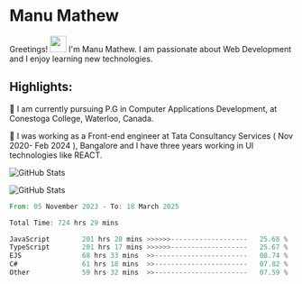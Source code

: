 <!--
<!-- Main Gif -->
<!-- <img align="right" alt="Code gif" src="./asssets/Designer.gif" width="190" height="150" /> -->

<!-- Salutation -->

<!-- ### <img src="./asssets/Hi.gif" width="29px">&nbsp;&nbsp;**Hello World**&nbsp;&nbsp;<img src="./asssets/Earth.gif" width="29px"> -->

<!-- <br>
<!-- Introduction
<p>
  <em>I'm <strong>Manu Mathew</strong></em>&nbsp;&nbsp;<img src="./asssets/Mario_Hello_Big.gif" width="20">
</p> -->

<!-- About Me Section starts -->

<!-- ### **` About Me`** 🚀 -->

<!-- <p><em><img src="./asssets/Rocket.gif" width="20">&nbsp;&nbsp;I’m a <strong>Front-end developer</strong><img src="./asssets/Developer.gif" width="29">&nbsp;with&nbsp;<strong> B.E.</strong><img src="./asssets/graduate.gif" width="30">&nbsp;in&nbsp;<strong>Computer Science And Engineering</strong> from Visvesvaraya Technological University, Bangalore. </em></p> -->

<!-- <p><em><img src="./asssets/Rocket.gif" width="20">&nbsp;&nbsp;I am passionate about Web Dev & I enjoy learning new technologies. </em></p></br> -->

<!-- - 🔲 Passionate Thinker | Competitive Programmer: [HackerRank- @manumathew](https://www.hackerrank.com/manu1997)
- 🔭 I love connecting the dots: be it ideas from different disciplines, people from different teams, or applications from different industries.
- 👯 I’m looking to collaborate on creating wonderful projects.
- 💬 Ask me about flask framework, SQLAlchemy, tailwind or any tech related stuffs.  -->

<!-- About Me Section ends -->

<!-- My Experiences Section starts
### **` My Experiences`** 🚀
- [Systems Engineer (Tata Consultancy Services)](https://www.tcs.com/) - (Nov'22 - present)
- [Assistant Systems Engineer (Tata Consultancy Services)](https://www.tcs.com/) - (Nov'21 - Nov'22)
- [Assistant Systems Engineer -Trainee (Tata Consultancy Services)](https://www.tcs.com/) - (Nov'20 - Nov'21)

 My Experiences Section ends

 Proficient in Section starts

### **`Proficient in:`** 🚀

**`- Front-end technologies`**
<br>
<img src="./asssets/html5.gif" width="35">&nbsp;<img src="./asssets/css3.png" width="35">&nbsp;<img src="./asssets/JS.gif" width="35">&nbsp;<img src="./asssets/Bootstrap.gif" width="35">&nbsp;<img src="./asssets/Angular.gif" width="35">&nbsp;<img src="./asssets/jasmine.png" width="35">
<br>

**`- Back-end technologies`**
<br>
<img src="./asssets/java.gif" width="55">&nbsp;<img src="./asssets/springboot.png" width="35">&nbsp;<img src="./asssets/jpa.png" width="45">&nbsp;<img src="./asssets/spring-security.png" width="35">&nbsp;<img src="./asssets/springrest-modified.png" width="55">&nbsp;<img src="./asssets/junit5-1.png" width="40">&nbsp;<img src="./asssets/mockito.png" width="60">&nbsp;
<br>

**`- Database`**
<br>
<img src="./asssets/mysql.png" width="45">&nbsp;&nbsp;<img src="./asssets/postgresql.png" width="45">&nbsp;
<br>

**`- Version Control System`**
<br>
<img src="./asssets/github.png" width="30">&nbsp;<img src="./asssets/bitbucket.png" width="30">&nbsp;

<details>
 <summary>My GitHub stats&nbsp;<img src="./asssets/stats.gif" width="25"></summary>
 <p align = "center">
  <img src = "https://github-readme-stats.vercel.app/api?username=Augustine97&show_icons=true&theme=radical">
 </p>
</details>
<details>
 <summary>Language Stats&nbsp;<img src="./asssets/stats.gif" width="25"></summary>
 <p align = "center">
  <img src = "https://github-readme-stats.vercel.app/api/top-langs/?username=Augustine97&layout=compact)](https://github.com/Augustine97/github-readme-stats">
 </p>
</details>
<details>
 <summary>Wakatime Stats&nbsp;<img src="./asssets/stats.gif" width="25"></summary>
 <p align = "center">
  <img src="https://wakatime.com/share/@a796edc4-becb-4625-b2c8-1fee3fef4a89/aa598ece-71b8-48d4-a4bb-68701b150782.svg" height="400">
 </p>
</details>
<details>
 <summary>Github Streak&nbsp;<img src="./asssets/streak.gif" width="30"></summary>

  [![GitHub Streak](https://github-readme-streak-stats.herokuapp.com/?user=Augustine97&theme=dark)](https://git.io/streak-stats)

</details>
<hr> -->

<!-- Social Section -->
<!-- <p align="center">
  <i>Take a look at my repositories and let's get in touch!<img src="./asssets/Handshake.gif" width="50"></i>

<p align="center">
  <a href= "https://github.com/Augustine97">
    <img src="https://img.icons8.com/material-outlined/30/689d6a/source-code.png"/>
  </a>
  <a href= "https://www.linkedin.com/in/i-am-manumathew/">
    <img src="https://img.icons8.com/material-outlined/30/689d6a/linkedin.png"/>
  </a>
 <a href="https://www.hackerrank.com/manu1997">
   <img src="https://user-images.githubusercontent.com/28197642/145268499-e179ec06-f07d-43f7-8a64-91e3edfbfd31.png" width="25px" height="28px"/>
  </a> -->
 <!--  <a href= "https://twitter.com/tallguyjenks">
    <img src="https://img.icons8.com/material-outlined/30/689d6a/twitter.png"/>
  </a>
  <a href= "https://www.bryanjenks.dev">
    <img src="https://img.icons8.com/material-outlined/30/689d6a/geography.png"/>
  </a>
  <a href="https://www.buymeacoffee.com/tallguyjenks">
    <img src="https://img.icons8.com/material-outlined/30/689d6a/cafe.png"/>
  </a>
  <a href="https://www.youtube.com/c/BryanJenksTech?sub_confirmation=1">
    <img src="https://img.icons8.com/material-outlined/30/689d6a/youtube-play.png"/>
  </a>
  <a href="https://orcid.org/0000-0002-9604-3069">
    <img src="https://img.icons8.com/material-outlined/30/689d6a/camera-addon-identification.png"/>
  </a>
  <a href="https://github.com/tallguyjenks/CV/blob/master/CV.pdf">
    <img src="https://img.icons8.com/material-outlined/30/689d6a/parse-from-clipboard.png"/>
  </a>
  <a href="mailto:bryan@bryanjenks.dev">
    <img src="https://img.icons8.com/ios-glyphs/30/689d6a/physics.png"/>
  </a>
  <a href="https://medium.com/@tallguyjenks">
    <img src="https://img.icons8.com/ios-filled/30/689d6a/medium-new.png"/>
  </a>
  <a href="https://stackoverflow.com/users/12339658/tallguyjenks">
    <img src="https://img.icons8.com/metro/26/689d6a/stackoverflow.png"/>
  </a> -->
<!-- </p> -->

<!-- ![visitors](https://visitor-badge.laobi.icu/badge?page_id=Augustine97.Augustine97) -->

# Manu Mathew

Greetings! <img src="./asssets/Hi.gif" width="29px"> I'm Manu Mathew. I am passionate about Web Development and I enjoy learning new technologies.

## Highlights:

🚀 I am currently pursuing P.G in Computer Applications Development, at Conestoga College, Waterloo, Canada.

🚀 I was working as a Front-end engineer at Tata Consultancy Services ( Nov 2020- Feb 2024 ), Bangalore and I have three years working in UI technologies like REACT.

<!-- ![GitHub Stats](https://github-readme-stats.vercel.app/api?username=theRedeemer997&theme=gruvbox&show_icons=true&hide_border=true&count_private=true) -->

![GitHub Stats](https://github-readme-streak-stats.herokuapp.com/?user=theRedeemer997&theme=gruvbox&hide_border=true)

![GitHub Stats](https://github-readme-stats.vercel.app/api/top-langs/?username=theRedeemer997&theme=gruvbox&show_icons=true&hide_border=true&layout=compact)

<!-- <img src="https://wakatime.com/share/@018ba22a-403e-473d-bb57-8cd293043149/bbb7ab3e-fa0b-4eda-9d75-10c794723d1e.svg"> -->

<!--START_SECTION:waka-->

```rust
From: 05 November 2023 - To: 18 March 2025

Total Time: 724 hrs 29 mins

JavaScript        201 hrs 20 mins >>>>>>-------------------   25.68 %
TypeScript        201 hrs 17 mins >>>>>>-------------------   25.67 %
EJS               68 hrs 33 mins  >>-----------------------   08.74 %
C#                61 hrs 18 mins  >>-----------------------   07.82 %
Other             59 hrs 32 mins  >>-----------------------   07.59 %
```

<!--END_SECTION:waka-->
